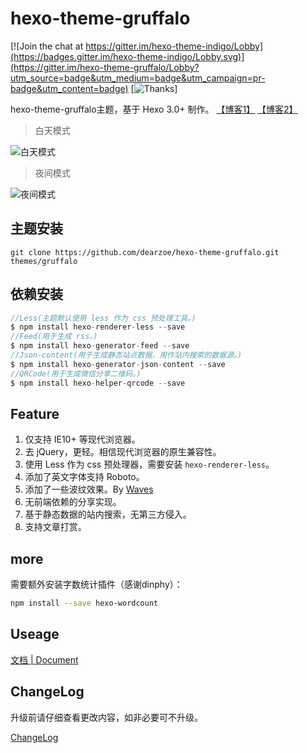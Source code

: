hexo-theme-gruffalo
================

[![Join the chat at https://gitter.im/hexo-theme-indigo/Lobby](https://badges.gitter.im/hexo-theme-indigo/Lobby.svg)](https://gitter.im/hexo-theme-gruffalo/Lobby?utm_source=badge&utm_medium=badge&utm_campaign=pr-badge&utm_content=badge)
[![Thanks](https://img.shields.io/badge/Say%20Thanks-💗-ff69b4.svg)]

hexo-theme-gruffalo主题，基于 Hexo 3.0+ 制作。 [【博客1】](http://cenxiaoer.com/) [【博客2】](http://dearzoe.coding.me/)

>白天模式

![白天模式](http://huwenzhe.com/blogIndex/images/font1.jpg)

>夜间模式

![夜间模式](http://huwenzhe.com/blogIndex/images/font2.jpg)

## 主题安装

```ja
git clone https://github.com/dearzoe/hexo-theme-gruffalo.git themes/gruffalo
```

## 依赖安装

```js
//Less(主题默认使用 less 作为 css 预处理工具。)
$ npm install hexo-renderer-less --save
//Feed(用于生成 rss。)
$ npm install hexo-generator-feed --save
//Json-content(用于生成静态站点数据，用作站内搜索的数据源。)
$ npm install hexo-generator-json-content --save
//QRCode(用于生成微信分享二维码。)
$ npm install hexo-helper-qrcode --save
```

## Feature

1. 仅支持 IE10+ 等现代浏览器。
2. 去 jQuery，更轻。相信现代浏览器的原生兼容性。
3. 使用 Less 作为 css 预处理器，需要安装 `hexo-renderer-less`。
4. 添加了英文字体支持 Roboto。
5. 添加了一些波纹效果。By [Waves](https://github.com/fians/Waves)
6. 无前端依赖的分享实现。
7. 基于静态数据的站内搜索，无第三方侵入。
8. 支持文章打赏。

## more
需要额外安装字数统计插件（感谢dinphy）：

```bash
npm install --save hexo-wordcount
```
## Useage

[文档 | Document](https://github.com/dearzoe/hexo-theme-gruffalo/wiki)

## ChangeLog

升级前请仔细查看更改内容，如非必要可不升级。

[ChangeLog](https://github.com/dearzoe/hexo-theme-gruffalo/releases)

